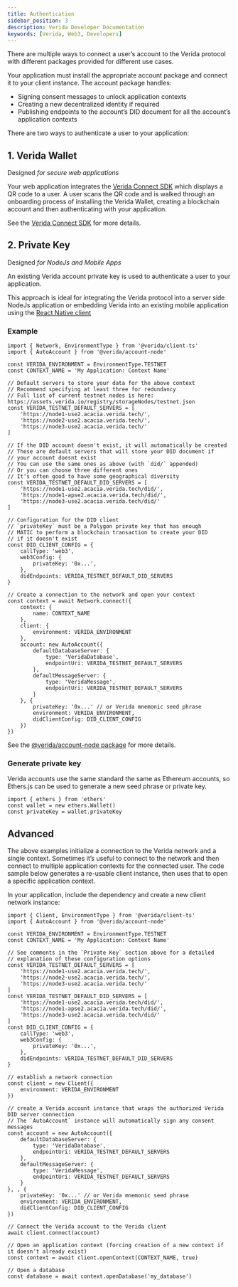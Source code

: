 ```yaml
---
title: Authentication
sidebar_position: 3
description: Verida Developer Documentation
keywords: [Verida, Web3, Developers]
---
```


There are multiple ways to connect a user’s account to the Verida protocol with different packages provided for different use cases.

Your application must install the appropriate account package and connect it to your client instance. The account package handles:

- Signing consent messages to unlock application contexts
- Creating a new decentralized identity if required
- Publishing endpoints to the account’s DID document for all the account’s application contexts

There are two ways to authenticate a user to your application:

## 1. Verida Wallet

Designed *for secure web applications*

Your web application integrates the [Verida Connect SDK](../single-sign-on-sdk/single-sign-on-sdk.md) which displays a QR code to a user. A user scans the QR code and is walked through an onboarding process of installing the Verida Wallet, creating a blockchain account and then authenticating with your application.

See the [Verida Connect SDK](../single-sign-on-sdk/single-sign-on-sdk.md) for more details.

## 2. Private Key

Designed *for NodeJs and Mobile Apps*

An existing Verida account private key is used to authenticate a user to your application.

This approach is ideal for integrating the Verida protocol into a server side NodeJs application or embedding Verida into an existing mobile application using the [React Native client](react-native.md)

### Example

```tsx
import { Network, EnvironmentType } from '@verida/client-ts'
import { AutoAccount } from '@verida/account-node'

const VERIDA_ENVIRONMENT = EnvironmentType.TESTNET
const CONTEXT_NAME = 'My Application: Context Name'

// Default servers to store your data for the above context
// Recommend specifying at least three for redundancy
// Full list of current testnet nodes is here: https://assets.verida.io/registry/storageNodes/testnet.json
const VERIDA_TESTNET_DEFAULT_SERVERS = [
    'https://node1-use2.acacia.verida.tech/',
    'https://node2-use2.acacia.verida.tech/',
    'https://node3-use2.acacia.verida.tech/'
]

// If the DID account doesn't exist, it will automatically be created
// These are default servers that will store your DID document if
// your account doesnt exist
// You can use the same ones as above (with `did/` appended)
// Or you can choose three different ones
// It's often good to have some geographical diversity
const VERIDA_TESTNET_DEFAULT_DID_SERVERS = [
    'https://node1-use2.acacia.verida.tech/did/',
    'https://node1-apse2.acacia.verida.tech/did/',
    'https://node3-use2.acacia.verida.tech/did/'
]

// Configuration for the DID client
// `privateKey` must be a Polygon private key that has enough
// MATIC to perform a blockchain transaction to create your DID
// if it doesn't exist
const DID_CLIENT_CONFIG = {
    callType: 'web3',
    web3Config: {
        privateKey: '0x...',
    },
    didEndpoints: VERIDA_TESTNET_DEFAULT_DID_SERVERS
}

// Create a connection to the network and open your context
const context = await Network.connect({
    context: {
        name: CONTEXT_NAME
    },
    client: {
        environment: VERIDA_ENVIRONMENT
    },
    account: new AutoAccount({
        defaultDatabaseServer: {
            type: 'VeridaDatabase',
            endpointUri: VERIDA_TESTNET_DEFAULT_SERVERS
        },
        defaultMessageServer: {
            type: 'VeridaMessage',
            endpointUri: VERIDA_TESTNET_DEFAULT_SERVERS
        }
    }, {
        privateKey: '0x...' // or Verida mnemonic seed phrase
        environment: VERIDA_ENVIRONMENT,
        didClientConfig: DID_CLIENT_CONFIG
    })
})
```

See the [@verida/account-node package](https://github.com/verida/verida-js/tree/main/packages/account-node) for more details.

### Generate private key

Verida accounts use the same standard the same as Ethereum accounts, so Ethers.js can be used to generate a new seed phrase or private key.

```
import { ethers } from 'ethers'
const wallet = new ethers.Wallet()
const privateKey = wallet.privateKey
```

## Advanced

The above examples initialize a connection to the Verida network and a single context. Sometimes it’s useful to connect to the network and then connect to multiple application contexts for the connected user. The code sample below generates a re-usable client instance, then uses that to open a specific application context.

In your application, include the dependency and create a new client network instance:

```tsx
import { Client, EnvironmentType } from '@verida/client-ts'
import { AutoAccount } from '@verida/account-node'

const VERIDA_ENVIRONMENT = EnvironmentType.TESTNET
const CONTEXT_NAME = 'My Application: Context Name'

// See comments in the `Private Key` section above for a detailed
// explanation of these configuration options
const VERIDA_TESTNET_DEFAULT_SERVERS = [
    'https://node1-use2.acacia.verida.tech/',
    'https://node2-use2.acacia.verida.tech/',
    'https://node3-use2.acacia.verida.tech/'
]
const VERIDA_TESTNET_DEFAULT_DID_SERVERS = [
    'https://node1-use2.acacia.verida.tech/did/',
    'https://node1-apse2.acacia.verida.tech/did/',
    'https://node3-use2.acacia.verida.tech/did/'
]
const DID_CLIENT_CONFIG = {
    callType: 'web3',
    web3Config: {
        privateKey: '0x...',
    },
    didEndpoints: VERIDA_TESTNET_DEFAULT_DID_SERVERS
}

// establish a network connection
const client = new Client({
    environment: VERIDA_ENVIRONMENT
})

// create a Verida account instance that wraps the authorized Verida DID server connection
// The `AutoAccount` instance will automatically sign any consent messages
const account = new AutoAccount({
    defaultDatabaseServer: {
        type: 'VeridaDatabase',
        endpointUri: VERIDA_TESTNET_DEFAULT_SERVERS
    },
    defaultMessageServer: {
        type: 'VeridaMessage',
        endpointUri: VERIDA_TESTNET_DEFAULT_SERVERS
    }
}, , {
    privateKey: '0x...' // or Verida mnemonic seed phrase
    environment: VERIDA_ENVIRONMENT,
    didClientConfig: DID_CLIENT_CONFIG
})

// Connect the Verida account to the Verida client
await client.connect(account)

// Open an application context (forcing creation of a new context if it doesn't already exist)
const context = await client.openContext(CONTEXT_NAME, true)

// Open a database
const database = await context.openDatabase('my_database')
```